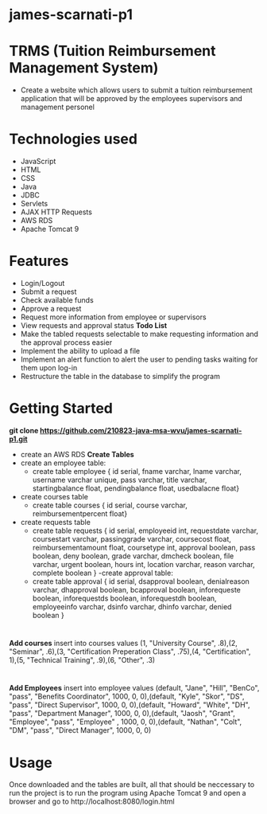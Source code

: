 # james-scarnati-p1
# TRMS (Tuition Reimbursement Management System)
- Create a website which allows users to submit a tuition reimbursement application that will be approved by the employees supervisors and management personel
# Technologies used
- JavaScript
- HTML
- CSS
- Java
- JDBC
- Servlets
- AJAX HTTP Requests
- AWS RDS
- Apache Tomcat 9

# Features
- Login/Logout
- Submit a request
- Check available funds
- Approve a request
- Request more information from employee or supervisors
- View requests and approval status
**Todo List**
- Make the tabled requests selectable to make requesting information and the approval process easier
- Implement the ability to upload a file
- Implement an alert function to alert the user to pending tasks waiting for them upon log-in
- Restructure the table in the database to simplify the program

# Getting Started
**git clone https://github.com/210823-java-msa-wvu/james-scarnati-p1.git**
- create an AWS RDS 
**Create Tables**
- create an employee table:
  - create table employee { id serial, fname varchar, lname varchar, username varchar unique, pass varchar, title varchar, startingbalance float, pendingbalance float, usedbalacne float}
- create courses table
  - create table courses { id serial, course varchar, reimbursementpercent float}
- create requests table
  - create table requests { id serial, employeeid int, requestdate varchar, coursestart varchar, passinggrade varchar, coursecost float, reimbursementamount float, coursetype int, approval boolean, pass boolean, deny boolean, grade varchar, dmcheck boolean, file varchar, urgent boolean, hours int, location varchar, reason varchar, complete boolean }
-create approval table:
  - create table approval { id serial, dsapproval boolean, denialreason varchar, dhapproval boolean, bcapproval boolean, inforequeste boolean, inforequestds boolean, inforequestdh boolean, employeeinfo varchar, dsinfo varchar, dhinfo varchar, denied boolean }
#
**Add courses**
insert into courses values (1, "University Course", .8),(2, "Seminar", .6),(3, "Certification Preperation Class", .75),(4, "Certification", 1),(5, "Technical Training", .9),(6, "Other", .3)
#
**Add Employees**
insert into employee values (default, "Jane", "Hill", "BenCo", "pass", "Benefits Coordinator", 1000, 0, 0),(default, "Kyle", "Skor", "DS", "pass", "Direct Supervisor", 1000, 0, 0),(default, "Howard", "White", "DH", "pass", "Department Manager", 1000, 0, 0),(default, "Jaosh", "Grant", "Employee", "pass", "Employee" , 1000, 0, 0),(default, "Nathan", "Colt", "DM", "pass", "Direct Manager", 1000, 0, 0)

# Usage
Once downloaded and the tables are built, all that should be neccessary to run the project is to run the program using Apache Tomcat 9 and open a browser and go to http://localhost:8080/login.html
